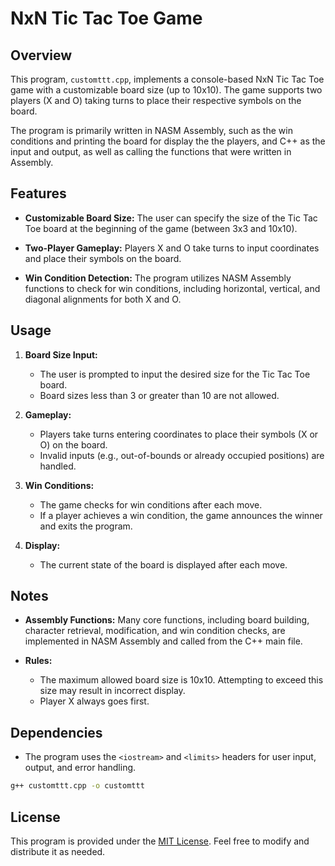 # NxN Tic Tac Toe Game

## Overview

This program, `customttt.cpp`, implements a console-based NxN Tic Tac Toe game with a customizable board size (up to 10x10). The game supports two players (X and O) taking turns to place their respective symbols on the board. 

The program is primarily written in NASM Assembly, such as the win conditions and printing the board for display the the players, and C++ as the input and output, as well as calling the functions that were written in Assembly.

## Features

- **Customizable Board Size:** The user can specify the size of the Tic Tac Toe board at the beginning of the game (between 3x3 and 10x10).

- **Two-Player Gameplay:** Players X and O take turns to input coordinates and place their symbols on the board.

- **Win Condition Detection:** The program utilizes NASM Assembly functions to check for win conditions, including horizontal, vertical, and diagonal alignments for both X and O.

## Usage

1. **Board Size Input:**
   - The user is prompted to input the desired size for the Tic Tac Toe board.
   - Board sizes less than 3 or greater than 10 are not allowed.

2. **Gameplay:**
   - Players take turns entering coordinates to place their symbols (X or O) on the board.
   - Invalid inputs (e.g., out-of-bounds or already occupied positions) are handled.

3. **Win Conditions:**
   - The game checks for win conditions after each move.
   - If a player achieves a win condition, the game announces the winner and exits the program.

4. **Display:**
   - The current state of the board is displayed after each move.

## Notes

- **Assembly Functions:** Many core functions, including board building, character retrieval, modification, and win condition checks, are implemented in NASM Assembly and called from the C++ main file.

- **Rules:**
   - The maximum allowed board size is 10x10. Attempting to exceed this size may result in incorrect display.
   - Player X always goes first.

## Dependencies

- The program uses the `<iostream>` and `<limits>` headers for user input, output, and error handling.

```bash
g++ customttt.cpp -o customttt
```

## License

This program is provided under the [MIT License](LICENSE). Feel free to modify and distribute it as needed.
